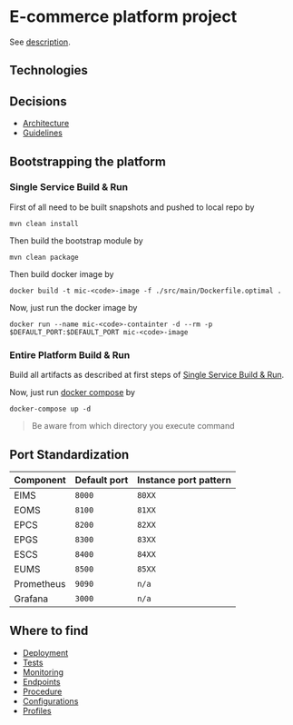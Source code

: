 # E-commerce platform project
See [description](./TASK.md).

## Technologies

## Decisions

- [Architecture](supplement/documentation/Architecture.md)
- [Guidelines](supplement/guideline/README.md)

## Bootstrapping the platform

### Single Service Build & Run
First of all need to be built snapshots and pushed to local repo by 
```
mvn clean install
```

Then build the bootstrap module by
```
mvn clean package
```

Then build docker image by
```
docker build -t mic-<code>-image -f ./src/main/Dockerfile.optimal .
```

Now, just run the docker image by 
```
docker run --name mic-<code>-containter -d --rm -p $DEFAULT_PORT:$DEFAULT_PORT mic-<code>-image
```

### Entire Platform Build & Run
Build all artifacts as described at first steps of [Single Service Build & Run](#single-service-build--run).

Now, just run [docker compose](./bootstrap/docker-compose.yaml) by
```
docker-compose up -d
```

> Be aware from which directory you execute command

## Port Standardization

| Component  | Default port | Instance port pattern |
|------------|--------------|-----------------------|
| EIMS       | `8000`       | `80XX`                |
| EOMS       | `8100`       | `81XX`                |
| EPCS       | `8200`       | `82XX`                |
| EPGS       | `8300`       | `83XX`                |
| ESCS       | `8400`       | `84XX`                |
| EUMS       | `8500`       | `85XX`                |
| Prometheus | `9090`       | `n/a`                 |
| Grafana    | `3000`       | `n/a`                 |

## Where to find

- [Deployment](supplement/)
- [Tests](supplement/)
- [Monitoring](supplement/monitoring)
- [Endpoints](supplement/documentation/Endpoint.md)
- [Procedure](supplement/documentation/Procedure.md)
- [Configurations](supplement/)
- [Profiles](supplement/)
